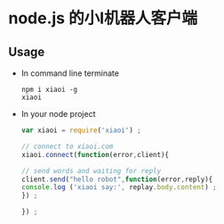 node.js 的小I机器人客户端
===

## Usage

* In command line terminate

  ```
  npm i xiaoi -g
  xiaoi
  ```

* In your node project

    ```javascript
    var xiaoi = require('xiaoi') ;

    // connect to xiaoi.com
    xiaoi.connect(function(error,client){

    // send words and waiting for reply
    client.send("hello robot",function(error,reply){
    console.log ('xiaoi say:', replay.body.content) ;
    }) ;

    }) ;
    ```
